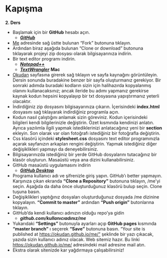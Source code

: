 # Kapışma

**2. Ders**



  - Başlamak için bir **GitHub** hesabı açın.
	- ***[GitHub](https://github.com)***
  - [Me](https://github.com/okudan/me) adresinde sağ üstte bulunan “Fork” butonuna tıklayın.
  - Ardından biraz aşağıda bulunan “Clone or download” butonuna tıklayarak projeyi zip dosyası olarak bilgisayarınıza indirin.
  - Bir text editor programı indirin.
	- ***[Notepad++](https://notepad-plus-plus.org/)***
	- ***[TextWrangler](https://itunes.apple.com/us/app/textwrangler/id404010395?mt=12)*** **Mac**
  - [Okudan](https://okudan.github.io/me/) sayfasına girerek sağ tıklayın ve sayfa kaynağını görüntüleyin. Dersin sonunda buradakine benzer bir sayfa oluşturmanız gerekiyor. Bir sonraki adımda buradaki kodların sizin için halihazırda kopyalanmış olanını kullanacaksınız; ancak ileride bu adımı yapmanız gerekirse kaynak kodun hepsini kopyalayıp bir txt dosyasına yapıştırmanız yeterli olacaktır.
  - İndirdiğiniz zip dosyasını bilgisayarınıza çıkarın. İçerisindeki **index.html** dosyasını sağ tıklayarak indirdiğiniz programla açın.
  - Kodun nasıl çalıştığını anlamak sizin göreviniz. Kodun içerisindeki bilgileri kendi bilgilerinizle değiştirin. Özet kısmında kendinizi anlatın. Ayrıca yazılımla ilgili yapmak istediklerinizi anlatacağınız yeni bir **section** ekleyin. Son olarak var olan fotoğrafı istediğiniz bir fotoğrafla değiştirin.
  - Css klasörü içindeki **stylesheet.css** dosyasını text editor programınızla açarak sayfanızın arkaplan rengini değiştirin. Yapmak istediğiniz diğer değişiklikleri yapmayı da deneyebilirsiniz.
  - Bilgisayarınızda istediğiniz bir yerde GitHub dosyalarını tutacağınız bir klasör oluşturun. Masaüstü veya ana dizini kullanabilirsiniz.
  - GitHub masaüstü uygulamasını indirin
	- ***[GitHub Desktop](https://desktop.github.com)***
  - Programa kullanıcı adı ve şifrenizle giriş yapın. GitHub’ı better yapmayın. Karşınıza çıkan ekranda **“Clone a Repository”** butonuna tıklayın, /me'yi seçin. Aşağıda da daha önce oluşturduğunuz klasörü bulup seçin. Clone tuşuna basın.
  - Değişiklikleri yaptığınız dosyaları oluşturduğunuz dosyada /me dizinine kopyalayın. **“Commit to master”** ardından **“Push origin”** butonlarına tıklayın.
  - GitHub’da kendi kullanıcı adınızın olduğu repo’ya gidin
	- ***github.com/kullanıcıadınız/me***
  - Yukarıdaki **“Settings”** butonuyla ayarları açıp **GitHub pages** kısmında **“master branch”** ı seçerek **“Save”** butonuna basın. “Your site is published at https://okudan.github.io/me/” şeklinde bir yazı çıkacak, yazıda sizin kullanıcı adınız olacak. Web sitemiz hazır. Bu linki https://okudan.github.io/me/ adresindeki mail adresine mail atın.
  - Ekstra olarak sitenizde kar yağdırmaya çalışabilirsiniz!